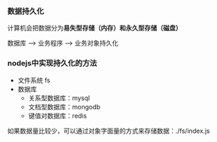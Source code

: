 ### 数据持久化

计算机会把数据分为**易失型存储（内存）**和**永久型存储（磁盘）**

数据库 --> 业务程序 --> 业务对象持久化



### nodejs中实现持久化的方法

- 文件系统 fs
- 数据库
  - 关系型数据库：mysql
  - 文档型数据库：mongodb
  - 键值对数据库：redis

如果数据量比较少，可以通过对象字面量的方式来存储数据：./fs/index.js























